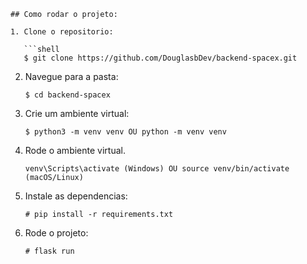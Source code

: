 ```
## Como rodar o projeto:

1. Clone o repositorio:

   ```shell
   $ git clone https://github.com/DouglasbDev/backend-spacex.git
   ```

2. Navegue para a pasta:

   ```shell
   $ cd backend-spacex
   ```

3. Crie um ambiente virtual:

   ```shell
   $ python3 -m venv venv OU python -m venv venv
   ```

4. Rode o ambiente virtual.

   ```shell
   venv\Scripts\activate (Windows) OU source venv/bin/activate (macOS/Linux)
   ```

5. Instale as dependencias:

   ```shell
   # pip install -r requirements.txt
   ```

6. Rode o projeto:

   ```shell
   # flask run
   ```
```
